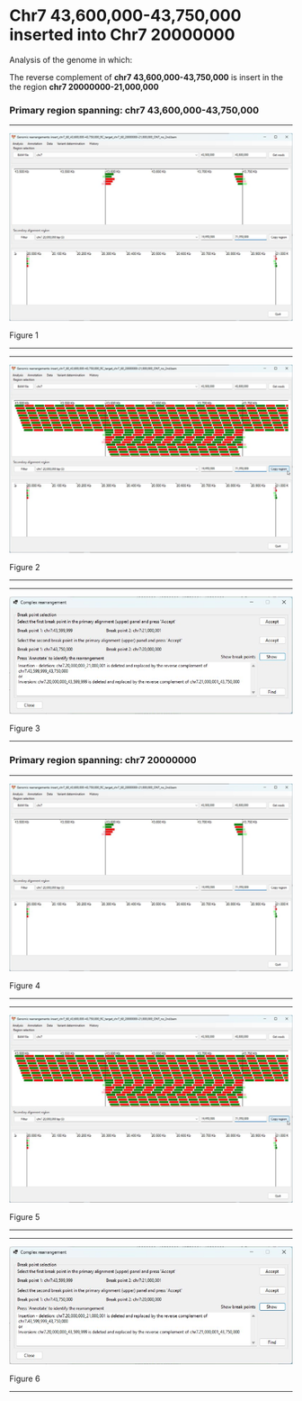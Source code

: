 # Chr7 43,600,000-43,750,000  inserted into Chr7 20000000

Analysis of the genome in which: 

The reverse complement of **chr7 43,600,000-43,750,000** is insert in the the region **chr7 20000000-21,000,000**

### Primary region spanning: chr7 43,600,000-43,750,000 

<hr />

![image](images/insert_chr7_60_43,600,000-43,750,000_RC_target_chr7_60_20000000-21,000,000_ONT_no_2nd_1.jpg)

Figure 1

<hr />

<hr />

![image](images/insert_chr7_60_43,600,000-43,750,000_RC_target_chr7_60_20000000-21,000,000_ONT_no_2nd_1_all.jpg)

Figure 2

<hr />

<hr />

![image](images/insert_chr7_60_43,600,000-43,750,000_RC_target_chr7_60_20000000-21,000,000_ONT_no_2nd_1_result.jpg)

Figure 3

<hr />

### Primary region spanning: chr7 20000000 

<hr />

![image](images/insert_chr7_60_43,600,000-43,750,000_RC_target_chr7_60_20000000-21,000,000_ONT_no_2nd_1.jpg)

Figure 4

<hr />

<hr />

![image](images/insert_chr7_60_43,600,000-43,750,000_RC_target_chr7_60_20000000-21,000,000_ONT_no_2nd_1_all.jpg)

Figure 5

<hr />

<hr />

![image](images/insert_chr7_60_43,600,000-43,750,000_RC_target_chr7_60_20000000-21,000,000_ONT_no_2nd_1_result.jpg)

Figure 6

<hr />

